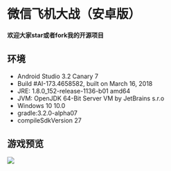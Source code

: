 # 微信飞机大战（安卓版）

#### 欢迎大家star或者fork我的开源项目

## 环境

- Android Studio 3.2 Canary 7
- Build #AI-173.4658582, built on March 16, 2018
- JRE: 1.8.0_152-release-1136-b01 amd64
- JVM: OpenJDK 64-Bit Server VM by JetBrains s.r.o
- Windows 10 10.0
- gradle:3.2.0-alpha07
- compileSdkVersion 27
   
## 游戏预览

![](https://i.imgur.com/0ndnPMN.gif)
